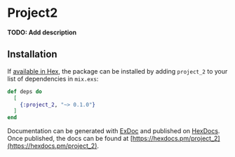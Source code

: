 # Project2

**TODO: Add description**

## Installation

If [available in Hex](https://hex.pm/docs/publish), the package can be installed
by adding `project_2` to your list of dependencies in `mix.exs`:

```elixir
def deps do
  [
    {:project_2, "~> 0.1.0"}
  ]
end
```

Documentation can be generated with [ExDoc](https://github.com/elixir-lang/ex_doc)
and published on [HexDocs](https://hexdocs.pm). Once published, the docs can
be found at [https://hexdocs.pm/project_2](https://hexdocs.pm/project_2).


